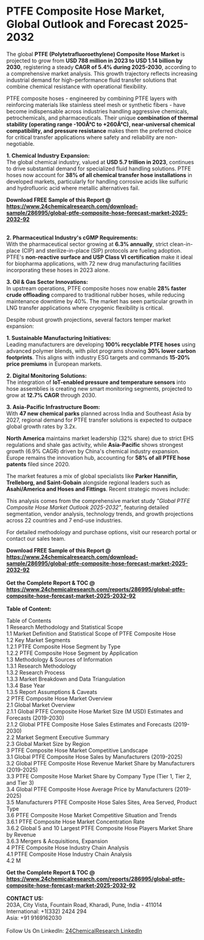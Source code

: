 <h1>PTFE Composite Hose Market, Global Outlook and Forecast 2025-2032</h1><p>The global <strong>PTFE (Polytetrafluoroethylene) Composite Hose Market</strong> is projected to grow from <strong>USD 788 million in 2023 to USD 1.14 billion by 2030</strong>, registering a steady <strong>CAGR of 5.4% during 2025-2030</strong>, according to a comprehensive market analysis. This growth trajectory reflects increasing industrial demand for high-performance fluid transfer solutions that combine chemical resistance with operational flexibility.</p><p>PTFE composite hoses - engineered by combining PTFE layers with reinforcing materials like stainless steel mesh or synthetic fibers - have become indispensable across industries handling aggressive chemicals, petrochemicals, and pharmaceuticals. Their unique <strong>combination of thermal stability (operating range -100Â°C to +260Â°C), near-universal chemical compatibility, and pressure resistance</strong> makes them the preferred choice for critical transfer applications where safety and reliability are non-negotiable.</p><p><strong>1. Chemical Industry Expansion:<br></strong>The global chemical industry, valued at <strong>USD 5.7 trillion in 2023</strong>, continues to drive substantial demand for specialized fluid handling solutions. PTFE hoses now account for <strong>38% of all chemical transfer hose installations</strong> in developed markets, particularly for handling corrosive acids like sulfuric and hydrofluoric acid where metallic alternatives fail.</p><div><b>Download FREE Sample of this Report @ 
            <a href="https://www.24chemicalresearch.com/download-sample/286995/global-ptfe-composite-hose-forecast-market-2025-2032-92">
            https://www.24chemicalresearch.com/download-sample/286995/global-ptfe-composite-hose-forecast-market-2025-2032-92</a></b></div><br><p><strong>2. Pharmaceutical Industry's cGMP Requirements:</strong><br>
With the pharmaceutical sector growing at <strong>6.3% annually</strong>, strict clean-in-place (CIP) and sterilize-in-place (SIP) protocols are fueling adoption. PTFE's <strong>non-reactive surface and USP Class VI certification</strong> make it ideal for biopharma applications, with 72 new drug manufacturing facilities incorporating these hoses in 2023 alone.</p><p><strong>3. Oil &amp; Gas Sector Innovations:</strong><br>
In upstream operations, PTFE composite hoses now enable <strong>28% faster crude offloading</strong> compared to traditional rubber hoses, while reducing maintenance downtime by 40%. The market has seen particular growth in LNG transfer applications where cryogenic flexibility is critical.</p><p>Despite robust growth projections, several factors temper market expansion:</p><p><strong>1. Sustainable Manufacturing Initiatives:</strong><br>
Leading manufacturers are developing <strong>100% recyclable PTFE hoses</strong> using advanced polymer blends, with pilot programs showing <strong>30% lower carbon footprints</strong>. This aligns with industry ESG targets and commands <strong>15-20% price premiums</strong> in European markets.</p><p><strong>2. Digital Monitoring Solutions:</strong><br>
The integration of <strong>IoT-enabled pressure and temperature sensors</strong> into hose assemblies is creating new smart monitoring segments, projected to grow at <strong>12.7% CAGR</strong> through 2030.</p><p><strong>3. Asia-Pacific Infrastructure Boom:</strong><br>
With <strong>47 new chemical parks</strong> planned across India and Southeast Asia by 2027, regional demand for PTFE transfer solutions is expected to outpace global growth rates by 3.2x.</p><p><strong>North America</strong> maintains market leadership (32% share) due to strict EHS regulations and shale gas activity, while <strong>Asia-Pacific</strong> shows strongest growth (6.9% CAGR) driven by China's chemical industry expansion. Europe remains the innovation hub, accounting for <strong>58% of all PTFE hose patents</strong> filed since 2020.</p><p>The market features a mix of global specialists like <strong>Parker Hannifin, Trelleborg, and Saint-Gobain</strong> alongside regional leaders such as <strong>Asahi/America and Hoses and Fittings</strong>. Recent strategic moves include:</p><p>This analysis comes from the comprehensive market study <em>"Global PTFE Composite Hose Market Outlook 2025-2032"</em>, featuring detailed segmentation, vendor analysis, technology trends, and growth projections across 22 countries and 7 end-use industries.</p><p>For detailed methodology and purchase options, visit our research portal or contact our sales team.</p><div><b>Download FREE Sample of this Report @ 
            <a href="https://www.24chemicalresearch.com/download-sample/286995/global-ptfe-composite-hose-forecast-market-2025-2032-92">
            https://www.24chemicalresearch.com/download-sample/286995/global-ptfe-composite-hose-forecast-market-2025-2032-92</a></b></div><br><div><b>Get the Complete Report & TOC @ 
            <a href="https://www.24chemicalresearch.com/reports/286995/global-ptfe-composite-hose-forecast-market-2025-2032-92">
            https://www.24chemicalresearch.com/reports/286995/global-ptfe-composite-hose-forecast-market-2025-2032-92</a></b></div><br>
            <b>Table of Content:</b><p>Table of Contents<br />
1 Research Methodology and Statistical Scope<br />
1.1 Market Definition and Statistical Scope of PTFE Composite Hose<br />
1.2 Key Market Segments<br />
1.2.1 PTFE Composite Hose Segment by Type<br />
1.2.2 PTFE Composite Hose Segment by Application<br />
1.3 Methodology & Sources of Information<br />
1.3.1 Research Methodology<br />
1.3.2 Research Process<br />
1.3.3 Market Breakdown and Data Triangulation<br />
1.3.4 Base Year<br />
1.3.5 Report Assumptions & Caveats<br />
2 PTFE Composite Hose Market Overview<br />
2.1 Global Market Overview<br />
2.1.1 Global PTFE Composite Hose Market Size (M USD) Estimates and Forecasts (2019-2030)<br />
2.1.2 Global PTFE Composite Hose Sales Estimates and Forecasts (2019-2030)<br />
2.2 Market Segment Executive Summary<br />
2.3 Global Market Size by Region<br />
3 PTFE Composite Hose Market Competitive Landscape<br />
3.1 Global PTFE Composite Hose Sales by Manufacturers (2019-2025)<br />
3.2 Global PTFE Composite Hose Revenue Market Share by Manufacturers (2019-2025)<br />
3.3 PTFE Composite Hose Market Share by Company Type (Tier 1, Tier 2, and Tier 3)<br />
3.4 Global PTFE Composite Hose Average Price by Manufacturers (2019-2025)<br />
3.5 Manufacturers PTFE Composite Hose Sales Sites, Area Served, Product Type<br />
3.6 PTFE Composite Hose Market Competitive Situation and Trends<br />
3.6.1 PTFE Composite Hose Market Concentration Rate<br />
3.6.2 Global 5 and 10 Largest PTFE Composite Hose Players Market Share by Revenue<br />
3.6.3 Mergers & Acquisitions, Expansion<br />
4 PTFE Composite Hose Industry Chain Analysis<br />
4.1 PTFE Composite Hose Industry Chain Analysis<br />
4.2 M</p><div><b>Get the Complete Report & TOC @ 
            <a href="https://www.24chemicalresearch.com/reports/286995/global-ptfe-composite-hose-forecast-market-2025-2032-92">
            https://www.24chemicalresearch.com/reports/286995/global-ptfe-composite-hose-forecast-market-2025-2032-92</a></b></div><br><b>CONTACT US:</b><br>
            203A, City Vista, Fountain Road, Kharadi, Pune, India - 411014<br>
            International: +1(332) 2424 294<br>
            Asia: +91 9169162030 <br><br>
            Follow Us On LinkedIn: <a href="https://www.linkedin.com/company/24chemicalresearch/">24ChemicalResearch LinkedIn</a>